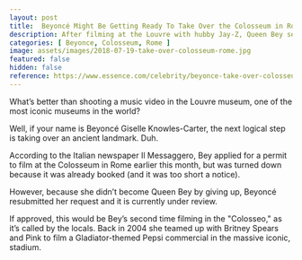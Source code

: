 ```yaml
---
layout: post
title:  Beyoncé Might Be Getting Ready To Take Over the Colosseum in Rome
description: After filming at the Louvre with hubby Jay-Z, Queen Bey sets her sights on the Colosseum.After filming at the Louvre with hubby Jay-Z, Queen Bey sets her sights on the Colosseum.
categories: [ Beyonce, Colosseum, Rome ]
image: assets/images/2018-07-19-take-over-colosseum-rome.jpg
featured: false
hidden: false
reference: https://www.essence.com/celebrity/beyonce-take-over-colosseum-rome
---
```

What’s better than shooting a music video in the Louvre museum, one of the most iconic museums in the world?

Well, if your name is Beyoncé Giselle Knowles-Carter, the next logical step is taking over an ancient landmark. Duh.

According to the Italian newspaper Il Messaggero, Bey applied for a permit to film at the Colosseum in Rome earlier this month, but was turned down because it was already booked (and it was too short a notice).

However, because she didn’t become Queen Bey by giving up, Beyoncé resubmitted her request and it is currently under review.

If approved, this would be Bey’s second time filming in the "Colosseo," as it’s called by the locals. Back in 2004 she teamed up with Britney Spears and Pink to film a Gladiator-themed Pepsi commercial in the massive iconic, stadium.
